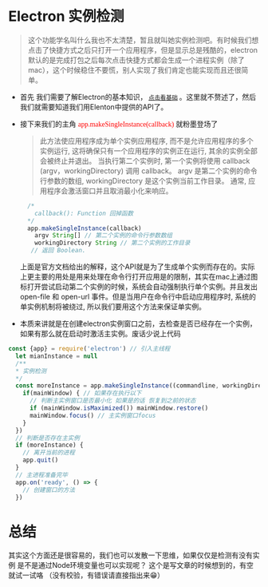 # Electron 实例检测
> 这个功能学名叫什么我也不太清楚，暂且就叫她实例检测吧。有时候我们想点击了快捷方式之后只打开一个应用程序，但是显示总是残酷的，electron默认的是完成打包之后每次点击快捷方式都会生成一个进程实例（除了mac），这个时候稳住不要慌，别人实现了我们肯定也能实现而且还很简单。

- 首先 我们需要了解Electron的基本知识，<small> [点击看基础](https://github.com/QDMarkMan/CodeBlog/tree/master/Electron) </small>。这里就不赘述了，然后我们就需要知道我们用Elenton中提供的API了。

- 接下来我们的主角 <font face="微软雅黑" color="red">app.makeSingleInstance(callback)</font> 就粉墨登场了
    > 此方法使应用程序成为单个实例应用程序, 而不是允许应用程序的多个实例运行, 这将确保只有一个应用程序的实例正在运行, 其余的实例全部会被终止并退出。          当执行第二个实例时, 第一个实例将使用 callback (argv，workingDirectory) 调用 callback。 argv 是第二个实例的命令行参数的数组, workingDirectory 是这个实例当前工作目录。 通常, 应用程序会激活窗口并且取消最小化来响应。
    ``` js
      /*
        callback(): Function 回掉函数
      */
      app.makeSingleInstance(callback)
        argv String[] // 第二个实例的命令行参数数组
        workingDirectory String // 第二个实例的工作目录
       // 返回 Boolean.
    ```
    
    上面是官方文档给出的解释，这个API就是为了生成单个实例而存在的。实际上更主要的用处是用来处理在命令行打开应用是的限制，其实在mac上通过图标打开尝试启动第二个实例的时候，系统会自动强制执行单个实例。并且发出 open-file 和 open-url 事件。但是当用户在命令行中启动应用程序时, 系统的单实例机制将被绕过, 所以我们要用这个方法来保证单实例。

- 本质来讲就是在创建electron实例窗口之前，去检查是否已经存在一个实例，如果有那么就在启动时激活主实例。废话少说上代码
``` js
const {app} = require('electron') // 引入主线程
  let mianInstance = null
  /**
  * 实例检测
  */
  const moreInstance = app.makeSingleInstance((commandline, workingDirectory) => {
    if(mainWindow) { // 如果存在执行以下
      // 判断主实例窗口是否最小化 如果是的话 恢复到之前的状态
      if (mainWindow.isMaximized()) mainWindow.restore()
      mainWindow.focus() // 主实例窗口focus
    }
  })
  // 判断是否存在主实例
  if (moreInstance) {
    // 离开当前的进程
    app.quit()
  }
  // 主进程准备完毕
  app.on('ready', () => {
    // 创建窗口的方法
  })
```
 # 总结
其实这个方面还是很容易的，我们也可以发散一下思维，如果仅仅是检测有没有实例 是不是通过Node环境变量也可以实现呢？ 这个是写文章的时候想到的，有空就试一试咯
（没有校验，有错误请直接指出来😁）
